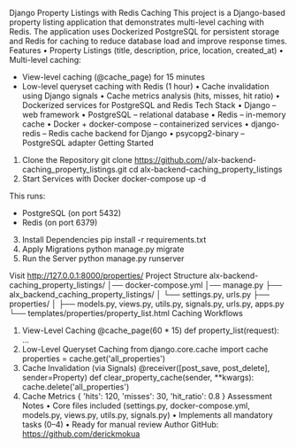 Django Property Listings with Redis Caching
This project is a Django-based property listing application that demonstrates multi-level caching with Redis. The application uses Dockerized PostgreSQL for persistent storage and Redis for caching to reduce database load and improve response times.
Features
•	Property Listings (title, description, price, location, created_at)
•	Multi-level caching:
  - View-level caching (@cache_page) for 15 minutes
  - Low-level queryset caching with Redis (1 hour)
•	Cache invalidation using Django signals
•	Cache metrics analysis (hits, misses, hit ratio)
•	Dockerized services for PostgreSQL and Redis
Tech Stack
•	Django – web framework
•	PostgreSQL – relational database
•	Redis – in-memory cache
•	Docker + docker-compose – containerized services
•	django-redis – Redis cache backend for Django
•	psycopg2-binary – PostgreSQL adapter
Getting Started
1. Clone the Repository
git clone https://github.com/<your-username>/alx-backend-caching_property_listings.git
cd alx-backend-caching_property_listings
2. Start Services with Docker
docker-compose up -d

This runs:
- PostgreSQL (on port 5432)
- Redis (on port 6379)
3. Install Dependencies
pip install -r requirements.txt
4. Apply Migrations
python manage.py migrate
5. Run the Server
python manage.py runserver

Visit http://127.0.0.1:8000/properties/
Project Structure
alx-backend-caching_property_listings/
│── docker-compose.yml
│── manage.py
├── alx_backend_caching_property_listings/
│   └── settings.py, urls.py
├── properties/
│   ├── models.py, views.py, utils.py, signals.py, urls.py, apps.py
└── templates/properties/property_list.html
Caching Workflows
1. View-Level Caching
@cache_page(60 * 15)
def property_list(request):
    ...
2. Low-Level Queryset Caching
from django.core.cache import cache
properties = cache.get('all_properties')
3. Cache Invalidation (via Signals)
@receiver([post_save, post_delete], sender=Property)
def clear_property_cache(sender, **kwargs):
    cache.delete('all_properties')
4. Cache Metrics
{
  'hits': 120,
  'misses': 30,
  'hit_ratio': 0.8
}
Assessment Notes
•	Core files included (settings.py, docker-compose.yml, models.py, views.py, utils.py, signals.py)
•	Implements all mandatory tasks (0–4)
•	Ready for manual review
Author
GitHub: https://github.com/derickmokua

